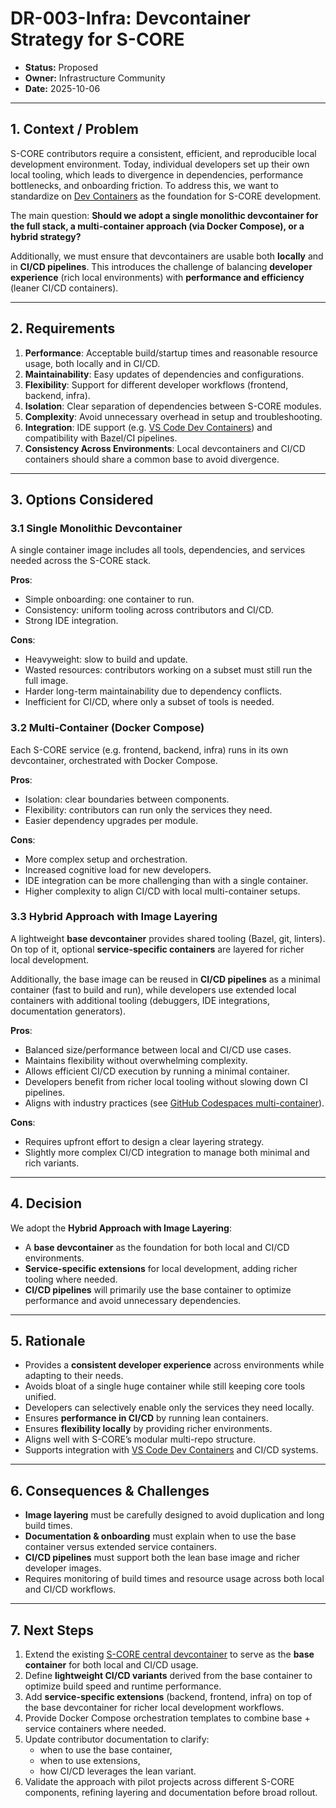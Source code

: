 <!--
Copyright (c) 2025 Contributors to the Eclipse Foundation

See the NOTICE file(s) distributed with this work for additional
information regarding copyright ownership.

This program and the accompanying materials are made available under the
terms of the Apache License Version 2.0 which is available at
https://www.apache.org/licenses/LICENSE-2.0

SPDX-License-Identifier: Apache-2.0
-->

# DR-003-Infra: Devcontainer Strategy for S-CORE

- **Status:** Proposed
- **Owner:** Infrastructure Community
- **Date:** 2025-10-06

---

## 1. Context / Problem

S-CORE contributors require a consistent, efficient, and reproducible local development environment. Today, individual developers set up their own local tooling, which leads to divergence in dependencies, performance bottlenecks, and onboarding friction. To address this, we want to standardize on [Dev Containers](https://containers.dev/) as the foundation for S-CORE development.

The main question: **Should we adopt a single monolithic devcontainer for the full stack, a multi-container approach (via Docker Compose), or a hybrid strategy?**

Additionally, we must ensure that devcontainers are usable both **locally** and in **CI/CD pipelines**. This introduces the challenge of balancing **developer experience** (rich local environments) with **performance and efficiency** (leaner CI/CD containers).

---

## 2. Requirements

1. **Performance**: Acceptable build/startup times and reasonable resource usage, both locally and in CI/CD.
2. **Maintainability**: Easy updates of dependencies and configurations.
3. **Flexibility**: Support for different developer workflows (frontend, backend, infra).
4. **Isolation**: Clear separation of dependencies between S-CORE modules.
5. **Complexity**: Avoid unnecessary overhead in setup and troubleshooting.
6. **Integration**: IDE support (e.g. [VS Code Dev Containers](https://code.visualstudio.com/docs/devcontainers/containers)) and compatibility with Bazel/CI pipelines.
7. **Consistency Across Environments**: Local devcontainers and CI/CD containers should share a common base to avoid divergence.

---

## 3. Options Considered

### 3.1 Single Monolithic Devcontainer

A single container image includes all tools, dependencies, and services needed across the S-CORE stack.

**Pros**:
- Simple onboarding: one container to run.
- Consistency: uniform tooling across contributors and CI/CD.
- Strong IDE integration.

**Cons**:
- Heavyweight: slow to build and update.
- Wasted resources: contributors working on a subset must still run the full image.
- Harder long-term maintainability due to dependency conflicts.
- Inefficient for CI/CD, where only a subset of tools is needed.

### 3.2 Multi-Container (Docker Compose)

Each S-CORE service (e.g. frontend, backend, infra) runs in its own devcontainer, orchestrated with Docker Compose.

**Pros**:
- Isolation: clear boundaries between components.
- Flexibility: contributors can run only the services they need.
- Easier dependency upgrades per module.

**Cons**:
- More complex setup and orchestration.
- Increased cognitive load for new developers.
- IDE integration can be more challenging than with a single container.
- Higher complexity to align CI/CD with local multi-container setups.

### 3.3 Hybrid Approach with Image Layering

A lightweight **base devcontainer** provides shared tooling (Bazel, git, linters). On top of it, optional **service-specific containers** are layered for richer local development.

Additionally, the base image can be reused in **CI/CD pipelines** as a minimal container (fast to build and run), while developers use extended local containers with additional tooling (debuggers, IDE integrations, documentation generators).

**Pros**:
- Balanced size/performance between local and CI/CD use cases.
- Maintains flexibility without overwhelming complexity.
- Allows efficient CI/CD execution by running a minimal container.
- Developers benefit from richer local tooling without slowing down CI pipelines.
- Aligns with industry practices (see [GitHub Codespaces multi-container](https://docs.github.com/en/enterprise-cloud@latest/codespaces/setting-up-your-project-for-codespaces/adding-a-dev-container-configuration/introduction-to-dev-containers#devcontainerjson)).

**Cons**:
- Requires upfront effort to design a clear layering strategy.
- Slightly more complex CI/CD integration to manage both minimal and rich variants.

---

## 4. Decision

We adopt the **Hybrid Approach with Image Layering**:
- A **base devcontainer** as the foundation for both local and CI/CD environments.
- **Service-specific extensions** for local development, adding richer tooling where needed.
- **CI/CD pipelines** will primarily use the base container to optimize performance and avoid unnecessary dependencies.

---

## 5. Rationale

- Provides a **consistent developer experience** across environments while adapting to their needs.
- Avoids bloat of a single huge container while still keeping core tools unified.
- Developers can selectively enable only the services they need locally.
- Ensures **performance in CI/CD** by running lean containers.
- Ensures **flexibility locally** by providing richer environments.
- Aligns well with S-CORE’s modular multi-repo structure.
- Supports integration with [VS Code Dev Containers](https://code.visualstudio.com/docs/devcontainers/containers) and CI/CD systems.

---

## 6. Consequences & Challenges

- **Image layering** must be carefully designed to avoid duplication and long build times.
- **Documentation & onboarding** must explain when to use the base container versus extended service containers.
- **CI/CD pipelines** must support both the lean base image and richer developer images.
- Requires monitoring of build times and resource usage across both local and CI/CD workflows.

---

## 7. Next Steps

1. Extend the existing [S-CORE central devcontainer](https://github.com/eclipse-score/devcontainer) to serve as the **base container** for both local and CI/CD usage.
2. Define **lightweight CI/CD variants** derived from the base container to optimize build speed and runtime performance.
3. Add **service-specific extensions** (backend, frontend, infra) on top of the base devcontainer for richer local development workflows.
4. Provide Docker Compose orchestration templates to combine base + service containers where needed.
5. Update contributor documentation to clarify:
   - when to use the base container,
   - when to use extensions,
   - how CI/CD leverages the lean variant.
6. Validate the approach with pilot projects across different S-CORE components, refining layering and documentation before broad rollout.
